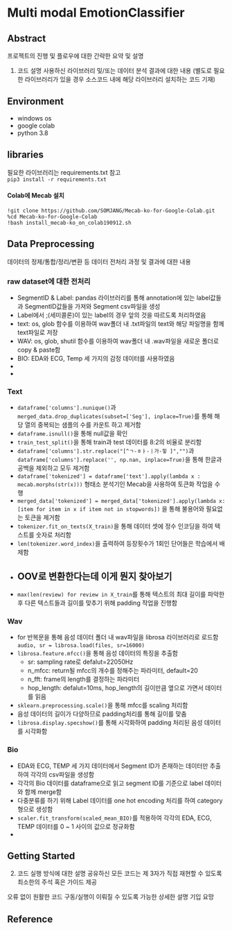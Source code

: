 # Multi modal EmotionClassifier

## Abstract
프로젝트의 진행 및 플로우에 대한 간략한 요약 및 설명

1. 코드 설명
사용하신 라이브러리 및/또는 데이터 분석 결과에 대한 내용 (별도로 필요한 라이브러리가 있을 경우 소스코드 내에 해당 라이브러리 설치하는 코드 기재)

## Environment
* windows os
* google colab
* python 3.8

## libraries
필요한 라이브러리는 requirements.txt 참고  
`pip3 install -r requirements.txt`
#### Colab에 Mecab 설치
```
!git clone https://github.com/SOMJANG/Mecab-ko-for-Google-Colab.git
%cd Mecab-ko-for-Google-Colab
!bash install_mecab-ko_on_colab190912.sh
```

## Data Preprocessing
데이터의 정제/통합/정리/변환 등 데이터 전처리 과정 및 결과에 대한 내용
### raw dataset에 대한 전처리

* SegmentID & Label: pandas 라이브러리를 통해 annotation에 있는 label값들과 SegmentID값들을 가져와 Segment csv파일을 생성  
* Label에서 ;(세미콜론)이 있는 label의 경우 앞의 것을 따르도록 처리하였음
* text: os, glob 함수를 이용하여 wav폴더 내 .txt파일의 text와 해당 파일명을 함께 text파일로 저장  
* WAV: os, glob, shutil 함수를 이용하여 wav폴더 내 .wav파일을 새로운 폴더로 copy & paste함  
* BIO: EDA와 ECG, Temp 세 가지의 감정 데이터를 사용하였음
* 
*

### Text
* `dataframe['columns'].nunique()`과 `merged_data.drop_duplicates(subset=['Seg'], inplace=True)`를 통해 해당 열의 중복되는 샘플의 수를 카운트 하고 제거함 
* `dataframe.isnull()`을 통해 null값을 확인
* `train_test_split()`을 통해 train과 test 데이터를 8:2의 비율로 분리함
* `dataframe['columns'].str.replace("[^ㄱ-ㅎㅏ-ㅣ가-힣 ]","")`과 `dataframe['columns'].replace('', np.nan, inplace=True)`을 통해 한글과 공백을 제외하고 모두 제거함
* `dataframe['tokenized'] = dataframe['text'].apply(lambda x : mecab.morphs(str(x)))` 형태소 분석기인 Mecab을 사용하여 토큰화 작업을 수행
* `merged_data['tokenized'] = merged_data['tokenized'].apply(lambda x: [item for item in x if item not in stopwords])` 을 통해 불용어와 필요없는 토큰을 제거함
* `tokenizer.fit_on_texts(X_train)`을 통해 데이터 셋에 정수 인코딩을 하여 텍스트를 숫자로 처리함
* `len(tokenizer.word_index)`을 출력하여 등장횟수가 1회인 단어들은 학습에서 배제함
*  ## OOV로 변환한다는데 이게 뭔지 찾아보기
*  `max(len(review) for review in X_train`를 통해 텍스트의 최대 길이를 파악한 후 다른 텍스트들과 길이를 맞추기 위해 padding 작업을 진행함

### Wav
* for 반복문을 통해 음성 데이터 폴더 내 wav파일을 librosa 라이브러리로 로드함 `audio, sr = librosa.load(files, sr=16000)`
* `librosa.feature.mfcc()`을 통해 음성 데이터의 특징을 추출함
  * sr: sampling rate로 defalut=22050Hz
  * n_mfcc: return될 mfcc의 개수를 정해주는 파라미터, default=20
  * n_fft: frame의 length를 결정하는 파라미터
  * hop_length: defalut=10ms, hop_length의 길이만큼 옆으로 가면서 데이터를 읽음
* `sklearn.preprocessing.scale()`을 통해 mfcc를 scaling 처리함
* 음성 데이터의 길이가 다양하므로 padding처리를 통해 길이를 맞춤
* `librosa.display.specshow()`를 통해 시각화하여 padding 처리된 음성 데이터를 시각화함

### Bio
* EDA와 ECG, TEMP 세 가지 데이터에서 Segment ID가 존재하는 데이터만 추출하여 각각의 csv파일을 생성함
* 각각의 Bio 데이터를 dataframe으로 읽고 segment ID를 기준으로 label 데이터와 함께 merge함
* 다중분류를 하기 위해 Label 데이터를 one hot encoding 처리를 하여 category 형으로 생성함
* `scaler.fit_transform(scaled_mean_BIO)`를 적용하여 각각의 EDA, ECG, TEMP 데이터를 0 ~ 1 사이의 값으로 정규화함
* 


## Getting Started
2. 코드 실행 방식에 대한 설명
공유하신 모든 코드는 제 3자가 직접 재현할 수 있도록 최소한의 주석 혹은 가이드 제공

오류 없이 원활한 코드 구동/실행이 이뤄질 수 있도록 가능한 상세한 설명 기입 요망

## Reference



